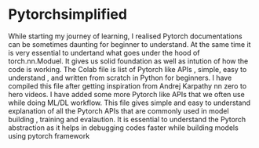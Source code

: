 # Pytorchsimplified
While starting my journey of learning, I realised Pytorch documentations can be sometimes daunting for beginner to understand.
At the same time it is very essential to undertand what goes under the hood of torch.nn.Moduel. It gives us solid foundation as well as intution of how the code is working.
The Colab file is list of Pytorch like APIs , simple, easy to understand , and written from scratch in Python for beginners. 
I have compiled this file after getting inspiration from Andrej Karpathy nn zero to hero videos. I have added some more Pytorch like APIs that we often use while doing ML/DL workflow. 
This file gives simple and easy to understand explanation of all the Pytorch APIs that are commonly used in model building , training and evalaution. 
It is essential to understand the Pytorch abstraction  as it helps in debugging codes faster while building models using pytorch framework
